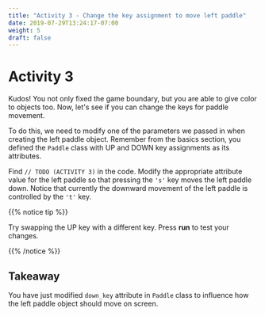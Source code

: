 ```yaml
---
title: "Activity 3 - Change the key assignment to move left paddle"
date: 2019-07-29T13:24:17-07:00
weight: 5
draft: false
---
```


# Activity 3
Kudos! You not only fixed the game boundary, but you are able to give color to objects too. Now, let's see if you can change the keys for paddle movement.

To do this, we need to modify one of the parameters we passed in when creating the left paddle object. Remember from the basics section, you defined the `Paddle` class with UP and DOWN key assignments as its attributes. 

Find `// TODO (ACTIVITY 3)` in the code. Modify the appropriate attribute value for the left paddle so that pressing the `'s'` key moves the left paddle down. Notice that currently the downward movement of the left paddle is controlled by the `'t'` key. 

{{% notice tip %}}

Try swapping the UP key with a different key. Press <b>run</b> to test your changes.

{{% /notice %}}

## Takeaway 
You have just modified `down_key` attribute in `Paddle` class to influence how the left paddle object should move on screen. 
